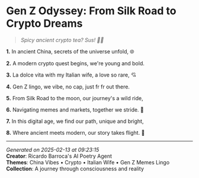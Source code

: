 # Gen Z Odyssey: From Silk Road to Crypto Dreams

> *Spicy ancient crypto tea? Sus! 🔑🐉*

**1.** In ancient China, secrets of the universe unfold, 🌐


**2.** A modern crypto quest begins, we're young and bold.


**3.** La dolce vita with my Italian wife, a love so rare, 💘


**4.** Gen Z lingo, we vibe, no cap, just fr fr out there.


**5.** From Silk Road to the moon, our journey's a wild ride,


**6.** Navigating memes and markets, together we stride. 🚀


**7.** In this digital age, we find our path, unique and bright,


**8.** Where ancient meets modern, our story takes flight. 🌟



---

*Generated on 2025-02-13 at 09:23:15*  
**Creator**: Ricardo Barroca's AI Poetry Agent  
**Themes**: China Vibes • Crypto • Italian Wife • Gen Z Memes Lingo  
**Collection**: A journey through consciousness and reality